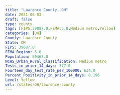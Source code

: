 ```yaml
---
title: "Lawrence County, OH"
date: 2021-06-03
draft: false
type: county
tags: [FIPS:39087.0,FEMA:5.0,Medium metro,Yellow]
categories: [OH]
County: Lawrence County
State: OH
FIPS: 39087.0
FEMA_Region: 5.0
Population: 59463.0
NCHS_Urban_Rural_Classification: Medium metro
Tests_in_prior_14_days: 377.0
Fourteen_day_test_rate_per_100000: 634.0
Percent_Positivity_in_prior_14_days: 0.196
Level: Yellow
url: /states/OH/lawrence-county
---
```



